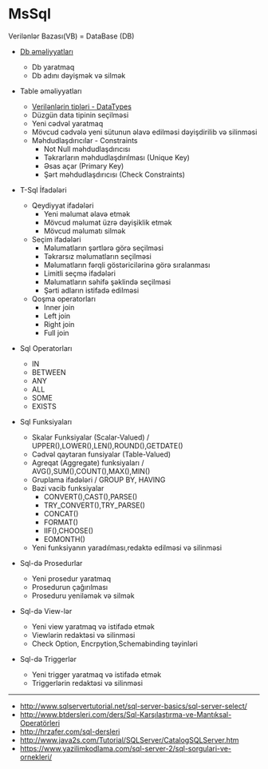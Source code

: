 # MsSql
Verilənlər Bazası(VB) = DataBase (DB)

- [Db əməliyyatları](/docs/database.md)
  - Db yaratmaq
  - Db adını dəyişmək və silmək

- Table əməliyyatları
  - [Verilənlərin tipləri - DataTypes](/docs/datatypes.md)
  - Düzgün data tipinin seçilməsi
  - Yeni cədvəl yaratmaq
  - Mövcud cədvələ yeni sütunun əlavə edilməsi dəyişdirilib və silinməsi
  - Məhdudlaşdırıcılar - Constraints
    - Not Null məhdudlaşdırıcısı
    - Təkrarların məhdudlaşdırılması (Unique Key)
    - Əsas açar (Primary Key)
    - Şərt məhdudlaşdırıcısı (Check Constraints)

- T-Sql İfadələri
  - Qeydiyyat ifadələri
    - Yeni məlumat əlavə etmək
    - Mövcud məlumat üzrə dəyişiklik etmək
    - Mövcud məlumatı silmək
  - Seçim ifadələri
    - Məlumatların şərtlərə görə seçilməsi
    - Təkrarsız məlumatların seçilməsi
    - Məlumatların fərqli göstəricilərinə görə sıralanması
    - Limitli seçmə ifadələri
    - Məlumatların səhifə şəklində seçilməsi
    - Şərti adların istifadə edilməsi
  - Qoşma operatorları
    - Inner join
    - Left join
    - Right join
    - Full join

- Sql Operatorları
  - IN
  - BETWEEN
  - ANY
  - ALL
  - SOME
  - EXISTS

- Sql Funksiyaları
  - Skalar Funksiyalar (Scalar-Valued) / UPPER(),LOWER(),LEN(),ROUND(),GETDATE()
  - Cədvəl qaytaran funsiyalar (Table-Valued)
  - Agreqat (Aggregate) funksiyaları / AVG(),SUM(),COUNT(),MAX(),MIN()
  - Gruplama ifadələri / GROUP BY, HAVING
  - Bəzi vacib funksiyalar
    - CONVERT(),CAST(),PARSE()
    - TRY_CONVERT(),TRY_PARSE()
    - CONCAT()
    - FORMAT()
    - IIF(),CHOOSE()
    - EOMONTH()
  - Yeni funksiyanın yaradılması,redaktə edilməsi və silinməsi
  
- Sql-də Prosedurlar
  - Yeni prosedur yaratmaq
  - Prosedurun çağırılması
  - Proseduru yeniləmək və silmək

- Sql-də View-lər
  - Yeni view yaratmaq və istifadə etmək
  - Viewlərin redaktəsi və silinməsi
  - Check Option, Encrpytion,Schemabinding təyinləri

- Sql-də Triggerlər
  - Yeni trigger yaratmaq və istifadə etmək
  - Triggerlərin redaktəsi və silinməsi


----------------------------------------------------------------------------
- http://www.sqlservertutorial.net/sql-server-basics/sql-server-select/
- http://www.btdersleri.com/ders/Sql-Karşılaştırma-ve-Mantıksal-Operatörleri
- http://hrzafer.com/sql-dersleri
- http://www.java2s.com/Tutorial/SQLServer/CatalogSQLServer.htm
- https://www.yazilimkodlama.com/sql-server-2/sql-sorgulari-ve-ornekleri/
